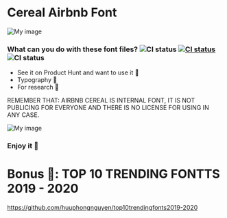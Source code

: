 # Cereal Airbnb Font

![My image](https://github.com/huuphongnguyen/phong.github.io/raw/master/cereal.png)

### What can you do with these font files? ![CI status](https://img.shields.io/badge/File%3A-TTF-%2330fff1.svg)  [![CI status](https://img.shields.io/badge/huuphongnguyen-.com-%23020977.svg)](https://huuphongnguyen.com)  ![CI status](https://img.shields.io/badge/Purpose%3A-Font-%23027AFF.svg)

* See it on Product Hunt and want to use it 🤭
* Typography 🤔
* For research 🧐

REMEMBER THAT: AIRBNB CEREAL IS INTERNAL FONT, IT IS NOT PUBLICING FOR EVERYONE AND THERE IS NO LICENSE FOR USING IN ANY CASE.

![My image](https://raw.githubusercontent.com/huuphongnguyen/phong.github.io/master/AirbnbCerealWeights-1.jpg)

### Enjoy it 🙌 

# Bonus 🎉: TOP 10 TRENDING FONTTS 2019 - 2020
https://github.com/huuphongnguyen/top10trendingfonts2019-2020

